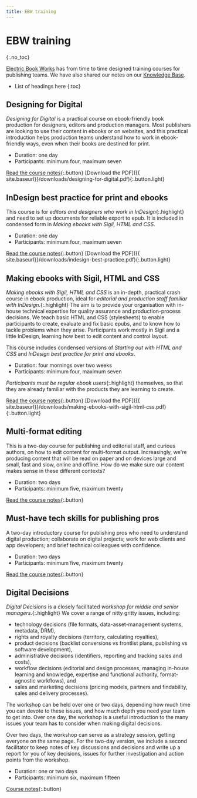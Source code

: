 ```yaml
---
title: EBW training
---
```


# EBW training
{:.no_toc}

[Electric Book Works](http://electricbookworks.com) has from time to time designed training courses for publishing teams. We have also shared our notes on our [Knowledge Base](http://electricbookworks.com/kb).

*	List of headings here
{:toc}

## Designing for Digital

*Designing for Digital* is a practical course on ebook-friendly book production for designers, editors and production managers. Most publishers are looking to use their content in ebooks or on websites, and this practical introduction helps production teams understand how to work in ebook-friendly ways, even when their books are destined for print.

*   Duration: one day
*   Participants: minimum four, maximum seven

[Read the course notes](designing-for-digital/text/0-3-contents.html){:.button} 
[Download the PDF]({{ site.baseurl}}/downloads/designing-for-digital.pdf){:.button.light}

## InDesign best practice for print and ebooks

This course is for *editors and designers who work in InDesign*{:.highlight} and need to set up documents for reliable export to epub. It is included in condensed form in *Making ebooks with Sigil, HTML and CSS*.

*	Duration: one day
*	Participants: minimum four, maximum seven

[Read the course notes](indesign-for-epub/text/0-3-contents.html){:.button} 
[Download the PDF]({{ site.baseurl}}/downloads/indesign-best-practice.pdf){:.button.light}

## Making ebooks with Sigil, HTML and CSS

*Making ebooks with Sigil, HTML and CSS* is an in-depth, practical crash course in ebook production, ideal for *editorial and production staff familiar with InDesign.*{:.highlight} The aim is to provide your organisation with in-house technical expertise for quality assurance and production-process decisions. We teach basic HTML and CSS (stylesheets) to enable participants to create, evaluate and fix basic epubs, and to know how to tackle problems when they arise. Participants work mostly in Sigil and a little InDesign, learning how best to edit content and control layout. 

This course includes condensed versions of *Starting out with HTML and CSS* and *InDesign best practice for print and ebooks*.

*	Duration: four mornings over two weeks
*	Participants: minimum four, maximum seven

*Participants must be regular ebook users*{:.highlight} themselves, so that they are already familiar with the products they are learning to create.

[Read the course notes](making-ebooks/text/0-3-contents.html){:.button} 
[Download the PDF]({{ site.baseurl}}/downloads/making-ebooks-with-sigil-html-css.pdf){:.button.light}

## Multi-format editing

This is a two-day course for publishing and editorial staff, and curious authors, on how to edit content for multi-format output. Increasingly, we're producing content that will be read on paper and on devices large and small, fast and slow, online and offline. How do we make sure our content makes sense in these different contexts?

*   Duration: two days
*   Participants: minimum five, maximum twenty

[Read the course notes](multiformat-editing/text/0-3-contents.html){:.button} 

## Must-have tech skills for publishing pros

A two-day introductory course for publishing pros who need to understand digital production; collaborate on digital projects; work for web clients and app developers; and brief technical colleagues with confidence.

*   Duration: two days
*   Participants: minimum five, maximum twenty

[Read the course notes](must-have-tech-skills/text/0-3-contents.html){:.button} 

## Digital Decisions

*Digital Decisions* is a closely facilitated *workshop for middle and senior managers.*{:.highlight} We cover a range of nitty gritty issues, including:

*   technology decisions (file formats, data-asset-management systems, metadata, DRM), 
*   rights and royalty decisions (territory, calculating royalties), 
*   product decisions (backlist conversions vs frontlist plans, publishing vs software development), 
*   administrative decisions (identifiers, reporting and tracking sales and costs), 
*   workflow decisions (editorial and design processes, managing in-house learning and knowledge, expertise and functional authority, format-agnostic workflows), and 
*   sales and marketing decisions (pricing models, partners and findability, sales and delivery processes).

The workshop can be held over one or two days, depending how much time you can devote to these issues, and how much depth you need your team to get into. Over one day, the workshop is a useful introduction to the many issues your team has to consider when making digital decisions. 

Over two days, the workshop can serve as a strategy session, getting everyone on the same page. For the two-day version, we include a second facilitator to keep notes of key discussions and decisions and write up a report for you of key decisions, issues for further investigation and action points from the workshop. 

*   Duration: one or two days
*   Participants: minimum six, maximum fifteen

[Course notes](digital-decisions){:.button}
